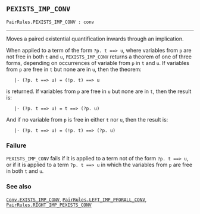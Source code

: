 ## `PEXISTS_IMP_CONV`

``` hol4
PairRules.PEXISTS_IMP_CONV : conv
```

------------------------------------------------------------------------

Moves a paired existential quantification inwards through an
implication.

When applied to a term of the form `?p. t ==> u`, where variables from
`p` are not free in both `t` and `u`, `PEXISTS_IMP_CONV` returns a
theorem of one of three forms, depending on occurrences of variable from
`p` in `t` and `u`. If variables from `p` are free in `t` but none are
in `u`, then the theorem:

``` hol4
   |- (?p. t ==> u) = (!p. t) ==> u
```

is returned. If variables from `p` are free in `u` but none are in `t`,
then the result is:

``` hol4
   |- (?p. t ==> u) = t ==> (?p. u)
```

And if no variable from `p` is free in either `t` nor `u`, then the
result is:

``` hol4
   |- (?p. t ==> u) = (!p. t) ==> (?p. u)
```

### Failure

`PEXISTS_IMP_CONV` fails if it is applied to a term not of the form
`?p. t ==> u`, or if it is applied to a term `?p. t ==> u` in which the
variables from `p` are free in both `t` and `u`.

### See also

[`Conv.EXISTS_IMP_CONV`](#Conv.EXISTS_IMP_CONV),
[`PairRules.LEFT_IMP_PFORALL_CONV`](#PairRules.LEFT_IMP_PFORALL_CONV),
[`PairRules.RIGHT_IMP_PEXISTS_CONV`](#PairRules.RIGHT_IMP_PEXISTS_CONV)
